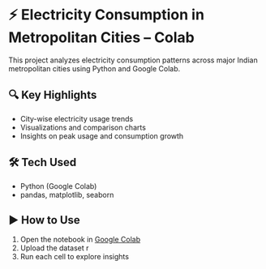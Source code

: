 # ⚡ Electricity Consumption in Metropolitan Cities – Colab

This project analyzes electricity consumption patterns across major Indian metropolitan cities using Python and Google Colab.

## 🔍 Key Highlights
- City-wise electricity usage trends
- Visualizations and comparison charts
- Insights on peak usage and consumption growth

## 🛠 Tech Used
- Python (Google Colab)
- pandas, matplotlib, seaborn

## ▶️ How to Use
1. Open the notebook in [Google Colab](https://colab.research.google.com/)
2. Upload the dataset  r
3. Run each cell to explore insights


